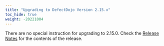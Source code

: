 ```yaml
---
title: "Upgrading to DefectDojo Version 2.15.x"
toc_hide: true
weight: -20221004
---
```

There are no special instruction for upgrading to 2.15.0. Check the [Release Notes](https://github.com/DefectDojo/django-DefectDojo/releases/tag/2.15.0) for the contents of the release.
